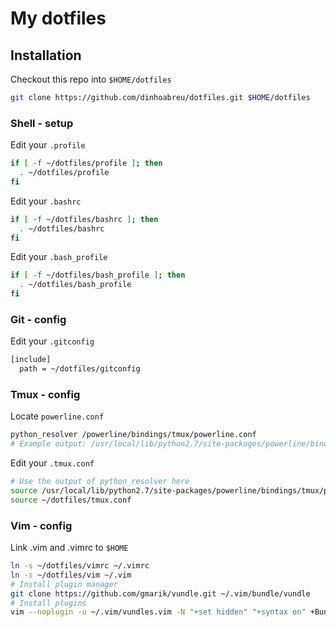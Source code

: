 # My dotfiles

## Installation

Checkout this repo into `$HOME/dotfiles`
```bash
git clone https://github.com/dinhoabreu/dotfiles.git $HOME/dotfiles
```

### Shell - setup

Edit your `.profile`
```bash
if [ -f ~/dotfiles/profile ]; then
  . ~/dotfiles/profile
fi
```

Edit your `.bashrc`
```bash
if [ -f ~/dotfiles/bashrc ]; then
  . ~/dotfiles/bashrc
fi
```

Edit your `.bash_profile`
```bash
if [ -f ~/dotfiles/bash_profile ]; then
  . ~/dotfiles/bash_profile
fi
```

### Git - config

Edit your `.gitconfig`
```bash
[include]
  path = ~/dotfiles/gitconfig
```

### Tmux - config

Locate `powerline.conf`
```bash
python_resolver /powerline/bindings/tmux/powerline.conf
# Example output: /usr/local/lib/python2.7/site-packages/powerline/bindings/tmux/powerline.conf
```

Edit your `.tmux.conf`
```bash
# Use the output of python_resolver here
source /usr/local/lib/python2.7/site-packages/powerline/bindings/tmux/powerline.conf
source ~/dotfiles/tmux.conf
```

### Vim - config

Link .vim and .vimrc to `$HOME`
```bash
ln -s ~/dotfiles/vimrc ~/.vimrc
ln -s ~/dotfiles/vim ~/.vim
# Install plugin manager
git clone https://github.com/gmarik/vundle.git ~/.vim/bundle/vundle
# Install plugins
vim --noplugin -u ~/.vim/vundles.vim -N "+set hidden" "+syntax on" +BundleClean +BundleInstall +qall
```
